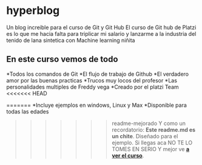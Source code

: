 # hyperblog
Un blog increible para el curso de Git y Git Hub 
El curso de Git hub de Platzi es lo que me hacia falta para triplicar mi salario y lanzarme a la industria del tenido de lana sintetica con Machine learning
niñita

## En este curso vemos de todo
*Todos los comandos de Git
*El flujo de trabajo de Github
*El verdadero amor por las buenas practicas
*Trucos muy locos del profesor
*Las personalidades multiples de Freddy vega
*Creado por el platzi Team
<<<<<<< HEAD

=======
*Incluye ejemplos en windows, Linux y Max
*Disponible para todas las edades
>>>>>>> readme-mejorado
Y como un recordatorio: **Este readme.md es un chite**. Diseñado para el ejemplo. Si llegas aca NO TE LO TOMES EN SERIO Y mejor ve [**a ver el curso**](https://platzi.com/cursos/git-github/ "a ver el curso").
